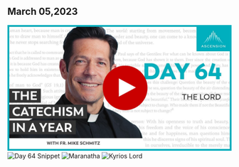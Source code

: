 ## March 05,2023 ##

[![The Lord](https://raw.githubusercontent.com/fernal73/CIAY/main/March/jpgs/Day064.jpg)](https://youtu.be/oGOS6SMTfkw "The Lord")
![Day 64 Snippet ](https://raw.githubusercontent.com/fernal73/CIAY/main/March/jpgs/Day64Snippet.jpg)
![Maranatha ](https://raw.githubusercontent.com/fernal73/CIAY/main/March/jpgs/Maranatha.jpg)
![Kyrios Lord ](https://raw.githubusercontent.com/fernal73/CIAY/main/March/jpgs/KyriosLord.jpg)
